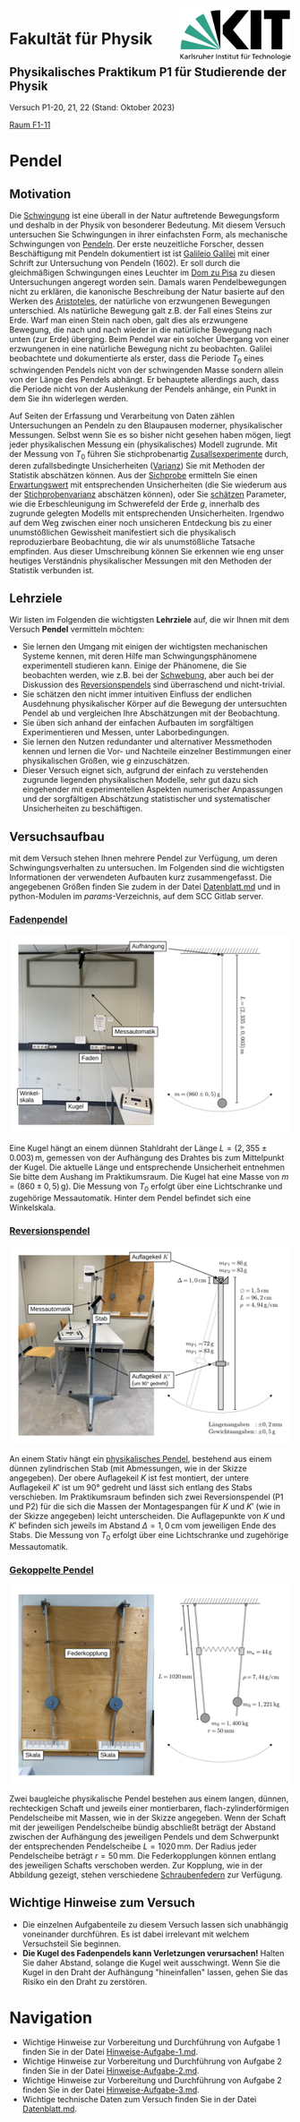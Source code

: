 <img src="../figures/Logo_KIT.svg" width="200" style="float:right;" />

# Fakultät für Physik 

## Physikalisches Praktikum P1 für Studierende der Physik



Versuch P1-20, 21, 22 (Stand: Oktober 2023)

[Raum F1-11](http://www-ekp.physik.uni-karlsruhe.de/~simonis/praktikum/layoutobjekte/Lageplan_P1.png)



# Pendel



## Motivation

Die [Schwingung](https://de.wikipedia.org/wiki/Schwingung) ist eine überall in der Natur auftretende Bewegungsform und deshalb in der Physik von besonderer Bedeutung. Mit diesem Versuch untersuchen Sie Schwingungen in ihrer einfachsten Form, als mechanische Schwingungen von [Pendeln](https://de.wikipedia.org/wiki/Pendel). Der erste neuzeitliche Forscher, dessen Beschäftigung mit Pendeln dokumentiert ist ist [Galileio Galilei](https://de.wikipedia.org/wiki/Galileo_Galilei) mit einer Schrift zur Untersuchung von Pendeln (1602). Er soll durch die gleichmäßigen Schwingungen eines Leuchter im [Dom zu Pisa](https://de.wikipedia.org/wiki/Dom_zu_Pisa) zu diesen Untersuchungen angeregt worden sein. Damals waren Pendelbewegungen nicht zu erklären, die kanonische Beschreibung der Natur basierte auf den Werken des [Aristoteles](https://de.wikipedia.org/wiki/Aristoteles), der natürliche von erzwungenen Bewegungen unterschied. Als natürliche Bewegung galt z.B. der Fall eines Steins zur Erde. Warf man einen Stein nach oben, galt dies als erzwungene Bewegung, die nach und nach wieder in die natürliche Bewegung nach unten (zur Erde) überging. Beim Pendel war ein solcher Übergang von einer erzwungenen in eine natürliche Bewegung nicht zu beobachten. Galilei beobachtete und dokumentierte als erster, dass die Periode $T_{0}$ eines schwingenden Pendels nicht von der schwingenden Masse sondern allein von der Länge des Pendels abhängt. Er behauptete allerdings auch, dass die Periode nicht von der Auslenkung der Pendels anhänge, ein Punkt in dem Sie ihn widerlegen werden. 

Auf Seiten der Erfassung und Verarbeitung von Daten zählen Untersuchungen an Pendeln zu den Blaupausen moderner, physikalischer Messungen. Selbst wenn Sie es so bisher nicht gesehen haben mögen, liegt jeder physikalischen Messung ein (physikalisches) Modell zugrunde. Mit der Messung von $T_{0}$ führen Sie stichprobenartig [Zusallsexperimente](https://de.wikipedia.org/wiki/Zufallsexperiment) durch,  deren zufallsbedingte Unsicherheiten ([Varianz](https://de.wikipedia.org/wiki/Varianz)) Sie mit Methoden der Statistik abschätzen können. Aus der [Sichprobe](https://de.wikipedia.org/wiki/Stichprobe) ermitteln Sie einen [Erwartungswert](https://de.wikipedia.org/wiki/Erwartungswert) mit entsprechenden Unsicherheiten (die Sie wiederum aus der [Stichprobenvarianz](https://de.wikipedia.org/wiki/Stichprobenvarianz_(Sch%C3%A4tzfunktion)) abschätzen können), oder Sie [schätzen](https://de.wikipedia.org/wiki/Sch%C3%A4tzfunktion) Parameter, wie die Erbeschleunigung im Schwerefeld der Erde $g$, innerhalb des zugrunde gelegten Modells mit entsprechenden Unsicherheiten. Irgendwo auf dem Weg zwischen einer noch unsicheren Entdeckung bis zu einer unumstößlichen Gewissheit manifestiert sich die physikalisch reproduzierbare Beobachtung, die wir als unumstößliche Tatsache empfinden. Aus dieser Umschreibung können Sie erkennen wie eng unser heutiges Verständnis physikalischer Messungen mit den Methoden der Statistik verbunden ist.    

## Lehrziele

Wir listen im Folgenden die wichtigsten **Lehrziele** auf, die wir Ihnen mit dem Versuch **Pendel** vermitteln möchten: 

- Sie lernen den Umgang mit einigen der wichtigsten mechanischen Systeme kennen, mit deren Hilfe man Schwingungsphänomene experimentell studieren kann. Einige der Phänomene, die Sie beobachten werden, wie z.B. bei der [Schwebung](https://de.wikipedia.org/wiki/Schwebung), aber auch bei der Diskussion des [Reversionspendels](https://de.wikipedia.org/wiki/Reversionspendel) sind überraschend und nicht-trivial.  
- Sie schätzen den nicht immer intuitiven Einfluss der endlichen Ausdehnung physikalischer Körper auf die Bewegung der untersuchten Pendel ab und vergleichen Ihre Abschätzungen mit der Beobachtung.
- Sie üben sich anhand der einfachen Aufbauten im sorgfältigen Experimentieren und Messen, unter Laborbedingungen.
- Sie lernen den Nutzen redundanter und alternativer Messmethoden kennen und lernen die Vor- und Nachteile einzelner Bestimmungen einer physikalischen Größen, wie $g$ einzuschätzen. 
- Dieser Versuch eignet sich, aufgrund der einfach zu verstehenden zugrunde liegenden physikalischen Modelle, sehr gut dazu sich eingehender mit experimentellen Aspekten numerischer Anpassungen und der sorgfältigen Abschätzung statistischer und systematischer Unsicherheiten zu beschäftigen.

## Versuchsaufbau

mit dem Versuch stehen Ihnen mehrere Pendel zur Verfügung, um deren Schwingungsverhalten zu untersuchen. Im Folgenden sind die wichtigsten Informationen der verwendeten Aufbauten kurz zusammengefasst. Die angegebenen Größen finden Sie zudem in der Datei [Datenblatt.md](https://git.scc.kit.edu/etp-lehre/p1-for-students/-/blob/main/Spezifische_Ladung_des_Elektrons/Datenblatt.md) und in python-Modulen im *params*-Verzeichnis, auf dem SCC Gitlab server. 

### [Fadenpendel](https://de.wikipedia.org/wiki/Mathematisches_Pendel)

<img src="./figures/Fadenpendel.png" style="zoom:60%;" />

Eine Kugel hängt an einem dünnen Stahldraht der Länge $L=(2,355\pm0.003)\,\mathrm{m},$ gemessen von der Aufhängung des Drahtes bis zum Mittelpunkt der Kugel. Die aktuelle Länge und entsprechende Unsicherheit entnehmen Sie bitte dem Aushang im Praktikumsraum. Die Kugel hat eine Masse von $m=(860\pm0,5)\,\mathrm{g}$). Die Messung von $T_{0}$ erfolgt über eine Lichtschranke und zugehörige Messautomatik. Hinter dem Pendel befindet sich eine Winkelskala. 

### [Reversionspendel](https://de.wikipedia.org/wiki/Reversionspendel)

<img src="./figures/Reversionspendel.png" style="zoom:60%;" />

An einem Stativ hängt ein [physikalisches Pendel](https://de.wikipedia.org/wiki/Physikalisches_Pendel), bestehend aus einem dünnen zylindrischen Stab (mit Abmessungen, wie in der Skizze angegeben). Der obere Auflagekeil $K$ ist fest montiert, der untere Auflagekeil $K'$ ist um 90° gedreht und lässt sich entlang des Stabs verschieben. Im Praktikumsraum befinden sich zwei Reversionspendel ($\mathrm{P1}$ und $\mathrm{P2}$) für die sich die Massen der Montagespangen für $K$ und $K'$ (wie in der Skizze angegeben) leicht unterscheiden. Die Auflagepunkte von $K$ und $K'$ befinden sich jeweils im Abstand $\Delta=1,0\,\mathrm{cm}$ vom jeweiligen Ende des Stabs. Die Messung von $T_{0}$ erfolgt über eine Lichtschranke und zugehörige Messautomatik.

### [Gekoppelte Pendel](https://de.wikipedia.org/wiki/Gekoppelte_Pendel)

<img src="./figures/GekoppeltePendel.png" style="zoom:60%;" />

Zwei baugleiche physikalische Pendel bestehen aus einem langen, dünnen, rechteckigen Schaft und jeweils einer montierbaren, flach-zylinderförmigen Pendelscheibe mit Massen, wie in der Skizze angegeben. Wenn der Schaft mit der jeweiligen Pendelscheibe bündig abschließt beträgt der Abstand zwischen der Aufhängung des jeweiligen Pendels und dem Schwerpunkt der entsprechenden Pendelscheibe $L=1020\,\mathrm{mm}$. Der Radius jeder Pendelscheibe beträgt $r=50\,\mathrm{mm}$.  Die Federkopplungen können entlang des jeweiligen Schafts verschoben werden. Zur Kopplung, wie in der Abbildung gezeigt, stehen verschiedene [Schraubenfedern](https://de.wikipedia.org/wiki/Feder_(Technik)) zur Verfügung.

## Wichtige Hinweise zum Versuch

- Die einzelnen Aufgabenteile zu diesem Versuch lassen sich unabhängig voneinander durchführen. Es ist dabei irrelevant mit welchem Versuchsteil Sie beginnen. 
- **Die Kugel des Fadenpendels kann Verletzungen verursachen!** Halten Sie daher Abstand, solange die Kugel weit ausschwingt. Wenn Sie die Kugel in den Draht der Aufhängung "hineinfallen" lassen, gehen Sie das Risiko ein den Draht zu zerstören.

# Navigation

- Wichtige Hinweise zur Vorbereitung und Durchführung von Aufgabe 1 finden Sie in der Datei [Hinweise-Aufgabe-1.md](https://git.scc.kit.edu/etp-lehre/p1-for-students/-/blob/main/Pendel/doc/Hinweise-Aufgabe-1.md).
- Wichtige Hinweise zur Vorbereitung und Durchführung von Aufgabe 2 finden Sie in der Datei [Hinweise-Aufgabe-2.md](https://git.scc.kit.edu/etp-lehre/p1-for-students/-/blob/main/Pendel/doc//Hinweise-Aufgabe-2.md).
- Wichtige Hinweise zur Vorbereitung und Durchführung von Aufgabe 2 finden Sie in der Datei [Hinweise-Aufgabe-3.md](https://git.scc.kit.edu/etp-lehre/p1-for-students/-/blob/main/Pendel/doc//Hinweise-Aufgabe-3.md).
- Wichtige technische Daten zum Versuch finden Sie in der Datei [Datenblatt.md](https://git.scc.kit.edu/etp-lehre/p1-for-students/-/blob/main/Pendel/Datenblatt.md).  

